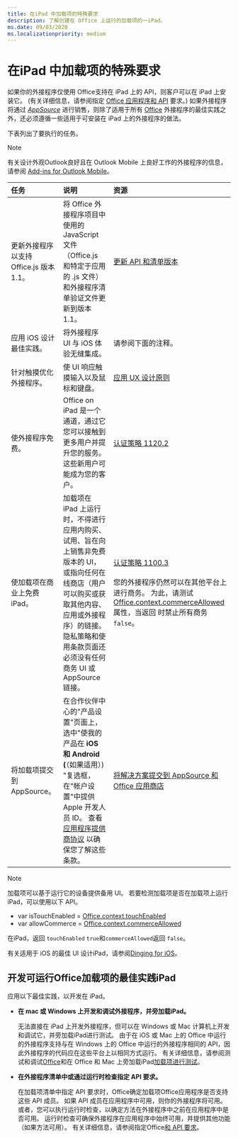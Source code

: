 ```yaml
---
title: 在iPad 中加载项的特殊要求
description: 了解创建在 Office 上运行的加载项的一iPad。
ms.date: 09/03/2020
ms.localizationpriority: medium
---
```



# <a name="special-requirements-for-add-ins-on-the-ipad"></a>在iPad 中加载项的特殊要求

如果你的外接程序仅使用 Office支持在 iPad 上的 API，则客户可以在 iPad 上安装它。  (有关详细信息，请参阅指定 [Office 应用程序和 API](specify-office-hosts-and-api-requirements.md) 要求。) 如果外接程序将通过 *[AppSource](https://appsource.microsoft.com)* 进行销售，则除了适用于所有 [Office](../concepts/add-in-development-best-practices.md) 外接程序的最佳实践之外，还必须遵循一些适用于可安装在 iPad 上的外接程序的做法。

下表列出了要执行的任务。

> [!NOTE]
> 有关设计外观Outlook良好且在 Outlook Mobile 上良好工作的外接程序的信息，请参阅 [Add-ins for Outlook Mobile](../outlook/outlook-mobile-addins.md)。

|任务|说明|资源|
|:-----|:-----|:-----|
|更新外接程序以支持 Office.js 版本 1.1。|将 Office 外接程序项目中使用的 JavaScript 文件（Office.js 和特定于应用的 .js 文件）和外接程序清单验证文件更新到版本 1.1。|[更新 API 和清单版本](update-your-javascript-api-for-office-and-manifest-schema-version.md)|
|应用 iOS 设计最佳实践。|将外接程序 UI 与 iOS 体验无缝集成。| 请参阅下面的注释。 |
|针对触摸优化外接程序。|使 UI 响应触摸输入以及鼠标和键盘。|[应用 UX 设计原则](../concepts/add-in-development-best-practices.md#apply-ux-design-principles)|
|使外接程序免费。|Office on iPad 是一个通道，通过它您可以接触到更多用户并提升您的服务。这些新用户可能成为您的客户。|[认证策略 1120.2](/legal/marketplace/certification-policies#11202-acquisition-pricing-and-terms)|
|使加载项在商业上免费iPad。|加载项在 iPad 上运行时，不得进行应用内购买、试用、旨在向上销售非免费版本的 UI，或指向任何在线商店（用户可以购买或获取其他内容、应用或外接程序）的链接。隐私策略和使用条款页面还必须没有任何商务 UI 或 AppSource 链接。|[认证策略 1100.3](/legal/marketplace/certification-policies#11003-selling-additional-features)<br><br>您的外接程序仍然可以在其他平台上进行商务。 为此，请测试 [Office.context.commerceAllowed](/javascript/api/office/office.context#office-office-context-commerceallowed-member) 属性，当返回 时禁止所有商务`false`。|
|将加载项提交到 AppSource。|在合作伙伴中心的"产品设置"页面上，选中"使我的产品在 **iOS 和 Android (**（如果适用）) "复选框，在"帐户设置"中提供 Apple 开发人员 ID。 查看 [应用程序提供商协议](https://go.microsoft.com/fwlink/?linkid=715691) 以确保您了解这些条款。|[将解决方案提交到 AppSource 和 Office 应用商店](/office/dev/store/submit-to-appsource-via-partner-center)|

> [!NOTE]
> 加载项可以基于运行它的设备提供备用 UI。 若要检测加载项是否在加载项上运行iPad，可以使用以下 API。
>
> - var isTouchEnabled = [Office.context.touchEnabled](/javascript/api/office/office.context#office-office-context-touchenabled-member)
> - var allowCommerce = [Office.context.commerceAllowed](/javascript/api/office/office.context#office-office-context-commerceallowed-member)
>
> 在iPad，返回 `touchEnabled` `true`和`commerceAllowed`返回 `false`。
>
> 有关适用于 iOS 的最佳 UI 设计iPad，请参阅[Dinging for iOS](https://developer.apple.com/library/ios/documentation/UserExperience/Conceptual/MobileHIG/)。

## <a name="best-practices-for-developing-office-add-ins-that-can-run-on-ipad"></a>开发可运行Office加载项的最佳实践iPad

应用以下最佳实践，以开发在 iPad。

-  **在 mac 或 Windows 上开发和调试外接程序，并旁加载iPad。**

    无法直接在 iPad 上开发外接程序，但可以在 Windows 或 Mac 计算机上开发和调试它，并旁加载iPad进行测试。 由于在 iOS 或 Mac 上的 Office 中运行的外接程序支持与在 Windows 上的 Office 中运行的外接程序相同的 API，因此外接程序的代码应在这些平台上以相同方式运行。 有关详细信息，请参阅测试和调试[Office](../testing/test-debug-office-add-ins.md)和在 Office 和 Mac 上旁加载iPad[加载项进行测试](../testing/sideload-an-office-add-in-on-ipad-and-mac.md)。

-  **在外接程序清单中或通过运行时检查指定 API 要求。**

    在加载项清单中指定 API 要求时，Office确定加载项Office应用程序是否支持这些 API 成员。 如果 API 成员在应用程序中可用，则你的外接程序将可用。 或者，您可以执行运行时检查，以确定方法在外接程序中之前在应用程序中是否可用。 运行时检查可确保外接程序在应用程序中始终可用，并提供其他功能（如果方法可用）。 有关详细信息，请参阅指定Office[和 API 要求](specify-office-hosts-and-api-requirements.md)。
